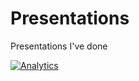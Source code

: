 Presentations
=============

Presentations I've done

[![Analytics](https://ga-beacon.appspot.com/UA-3181088-16/presentations/readme)](https://github.com/aurbano)
